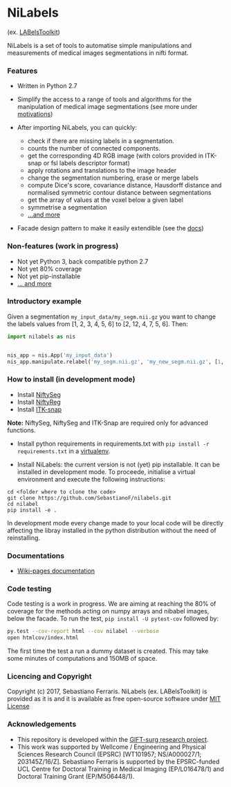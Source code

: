 # NiLabels 

(ex. [LABelsToolkit](https://github.com/SebastianoF/LABelsToolkit))

NiLabels is a set of tools to automatise simple manipulations and measurements of medical images 
segmentations in nifti format.

### Features

+ Written in Python 2.7

+ Simplify the access to a range of tools and algorithms for the manipulation of medical image segmentations (see more under [motivations](https://github.com/SebastianoF/nilabels/wiki/Motivations))

+ After importing NiLabels, you can quickly: 
    + check if there are missing labels in a segmentation. 
    + counts the number of connected components.
    + get the corresponding 4D RGB image (with colors provided in ITK-snap or fsl labels descriptor format) 
    + apply rotations and translations to the image header
    + change the segmentation numbering, erase or merge labels 
    + compute Dice's score, covariance distance, Hausdorff distance and normalised symmetric contour distance between segmentations 
    + get the array of values at the voxel below a given label 
    + symmetrise a segmentation 
    + [...and more](https://github.com/SebastianoF/nilabels/wiki/What-you-can-do-with-nilabels)

+ Facade design pattern to make it easily extendible (see the [docs](https://github.com/SebastianoF/nilabels/wiki/Design-Pattern))


### Non-features (work in progress)

+ Not yet Python 3, back compatible python 2.7
+ Not yet 80% coverage
+ Not yet pip-installable
+ [... and more](https://github.com/SebastianoF/nilabels/wiki/Work-in-Progress)


### Introductory example

Given a segmentation `my_input_data/my_segm.nii.gz` you want to change the labels values from [1, 2, 3, 4, 5, 6] to [2, 12, 4, 7, 5, 6]. Then:

```python
import nilabels as nis


nis_app = nis.App('my_input_data')
nis_app.manipulate.relabel('my_segm.nii.gz', 'my_new_segm.nii.gz', [1, 2, 3, 4, 5, 6], [2, 12, 4, 7, 5, 6])
```

### How to install (in development mode) 

+ Install [NiftySeg](https://github.com/KCL-BMEIS/NiftySeg)
+ Install [NiftyReg](https://github.com/KCL-BMEIS/niftyreg)
+ Install [ITK-snap](http://www.itksnap.org/pmwiki/pmwiki.php?n=Downloads.SNAP3)

**Note:** NiftySeg, NiftySeg and ITK-Snap are required only for advanced functions.

+ Install python requirements in requirements.txt with
    `pip install -r requirements.txt`
in a [virtualenv](http://docs.python-guide.org/en/latest/dev/virtualenvs/).


+ Install NiLabels: the current version is not (yet) pip installable. It can be installed in development mode.
To proceede, initialise a virtual environment and execute the following instructions:
```
cd <folder where to clone the code>
git clone https://github.com/SebastianoF/nilabels.git
cd nilabel
pip install -e .
```
In development mode every change made to your local code will be directly affecting the libray installed in the python distribution
without the need of reinstalling.


### Documentations

+ [Wiki-pages documentation](https://github.com/SebastianoF/nilabels/wiki)


### Code testing

Code testing is a work in progress. We are aiming at reaching the 80% of coverage for the methods acting on numpy arrays and nibabel images, below the facade.
To run the test, `pip install -U pytest-cov` followed by:
```bash
py.test --cov-report html --cov nilabel --verbose
open htmlcov/index.html
```
The first time the test a run a dummy dataset is created. This may take some minutes of computations and 150MB of space.

### Licencing and Copyright

Copyright (c) 2017, Sebastiano Ferraris. NiLabels  (ex. LABelsToolkit) is provided as it is and 
it is available as free open-source software under 
[MIT License](https://github.com/SebastianoF/nilabels/blob/master/LICENCE.txt)


### Acknowledgements

+ This repository is developed within the [GIFT-surg research project](http://www.gift-surg.ac.uk).
+ This work was supported by Wellcome / Engineering and Physical Sciences Research Council (EPSRC) [WT101957; NS/A000027/1; 203145Z/16/Z]. 
Sebastiano Ferraris is supported by the EPSRC-funded UCL Centre for Doctoral Training in Medical Imaging (EP/L016478/1) and Doctoral Training Grant (EP/M506448/1). 
